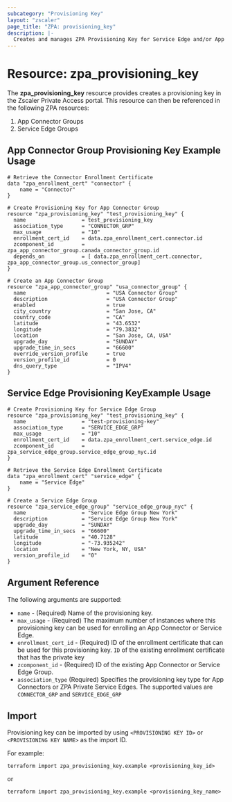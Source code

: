 ```yaml
---
subcategory: "Provisioning Key"
layout: "zscaler"
page_title: "ZPA: provisioning_key"
description: |-
  Creates and manages ZPA Provisioning Key for Service Edge and/or App Connector Groups.
---
```


# Resource: zpa_provisioning_key

The **zpa_provisioning_key** resource provides creates a provisioning key in the Zscaler Private Access portal. This resource can then be referenced in the following ZPA resources:

1. App Connector Groups
2. Service Edge Groups

## App Connector Group Provisioning Key Example Usage

```hcl
# Retrieve the Connector Enrollment Certificate
data "zpa_enrollment_cert" "connector" {
    name = "Connector"
}

# Create Provisioning Key for App Connector Group
resource "zpa_provisioning_key" "test_provisioning_key" {
  name                  = test_provisioning_key
  association_type      = "CONNECTOR_GRP"
  max_usage             = "10"
  enrollment_cert_id    = data.zpa_enrollment_cert.connector.id
  zcomponent_id         = zpa_app_connector_group.canada_connector_group.id
  depends_on            = [ data.zpa_enrollment_cert.connector, zpa_app_connector_group.us_connector_group]
}

# Create an App Connector Group
resource "zpa_app_connector_group" "usa_connector_group" {
  name                          = "USA Connector Group"
  description                   = "USA Connector Group"
  enabled                       = true
  city_country                  = "San Jose, CA"
  country_code                  = "CA"
  latitude                      = "43.6532"
  longitude                     = "79.3832"
  location                      = "San Jose, CA, USA"
  upgrade_day                   = "SUNDAY"
  upgrade_time_in_secs          = "66600"
  override_version_profile      = true
  version_profile_id            = 0
  dns_query_type                = "IPV4"
}
```

## Service Edge Provisioning KeyExample Usage

```hcl
# Create Provisioning Key for Service Edge Group
resource "zpa_provisioning_key" "test_provisioning_key" {
  name                  = "test-provisioning-key"
  association_type      = "SERVICE_EDGE_GRP"
  max_usage             = "10"
  enrollment_cert_id    = data.zpa_enrollment_cert.service_edge.id
  zcomponent_id         = zpa_service_edge_group.service_edge_group_nyc.id
}

# Retrieve the Service Edge Enrollment Certificate
data "zpa_enrollment_cert" "service_edge" {
    name = "Service Edge"
}

# Create a Service Edge Group
resource "zpa_service_edge_group" "service_edge_group_nyc" {
  name                  = "Service Edge Group New York"
  description           = "Service Edge Group New York"
  upgrade_day           = "SUNDAY"
  upgrade_time_in_secs  = "66600"
  latitude              = "40.7128"
  longitude             = "-73.935242"
  location              = "New York, NY, USA"
  version_profile_id    = "0"
}
```

## Argument Reference

The following arguments are supported:

* `name` - (Required) Name of the provisioning key.
* `max_usage` - (Required) The maximum number of instances where this provisioning key can be used for enrolling an App Connector or Service Edge.
* `enrollment_cert_id` - (Required) ID of the enrollment certificate that can be used for this provisioning key. `ID` of the existing enrollment certificate that has the private key
* `zcomponent_id` - (Required) ID of the existing App Connector or Service Edge Group.
* `association_type` (Required) Specifies the provisioning key type for App Connectors or ZPA Private Service Edges. The supported values are `CONNECTOR_GRP` and `SERVICE_EDGE_GRP`

## Import

Provisioning key can be imported by using `<PROVISIONING KEY ID>` or `<PROVISIONING KEY NAME>` as the import ID.

For example:

```shell
terraform import zpa_provisioning_key.example <provisioning_key_id>
```

or

```shell
terraform import zpa_provisioning_key.example <provisioning_key_name>
```
